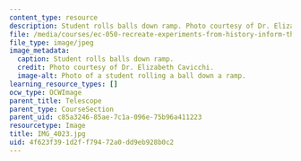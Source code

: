 ```yaml
---
content_type: resource
description: Student rolls balls down ramp. Photo courtesy of Dr. Elizabeth Cavicchi.
file: /media/courses/ec-050-recreate-experiments-from-history-inform-the-future-from-the-past-galileo-january-iap-2010/4f623f391d2ff79472a0dd9eb928b0c2_IMG_4023.jpg
file_type: image/jpeg
image_metadata:
  caption: Student rolls balls down ramp.
  credit: Photo courtesy of Dr. Elizabeth Cavicchi.
  image-alt: Photo of a student rolling a ball down a ramp.
learning_resource_types: []
ocw_type: OCWImage
parent_title: Telescope
parent_type: CourseSection
parent_uid: c85a3246-85ae-7c1a-096e-75b96a411223
resourcetype: Image
title: IMG_4023.jpg
uid: 4f623f39-1d2f-f794-72a0-dd9eb928b0c2
---
```

